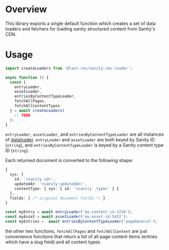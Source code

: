 # Overview

This library exports a single default function which creates a set of data loaders and fetchers for loading sanity structured content from Sanity's CDN.

# Usage

```Javascript
import createLoaders from '@last-rev/sanity-cms-loader';

async function () {
  const {
    entryLoader,
    assetLoader,
    entriesByContentTypeLoader,
    fetchAllPages,
    fetchAllContentTypes
  } = await createLoaders(
    // TODO
  );
}
```

`entryLoader`, `assetLoader`, and `entriesByContentTypeLoader` are all instances of [dataloader](https://github.com/graphql/dataloader). `entryLoader` and `assetLoader` are both keyed by Sanity ID (`string`), and `entriesByContentTypeLoader` is keyed by a Sanity content type ID (`string`).

Each returned document is converted to the following shape:

```ts
{
  sys: {
    id: '<sanity id>',
    updatedAt: '<sanity updatedAt>',
    contentType: { sys: { id: '<sanity _type>' } }
  },
  fields: { /* original document fields */ }
}
```

```Javascript
const myEntry = await entryLoader('my-content-id-1234');
const myAsset = await assetLoader('my-asset-id-5432');
const myEntries =  await entriesByContentTypeLoader('pageGeneral');
```

the other two functions, `fetchAllPages` and `fetchAllContent` are just convenience functions that return a list of all page content items (entries which have a slug field) and all content types.
